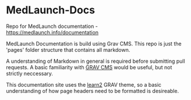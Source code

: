 # MedLaunch-Docs
Repo for MedLaunch documentation - https://medlaunch.info/documentation

MedLaunch Documentation is build using Grav CMS. This repo is just the 'pages' folder structure that contains all markdown.

A understanding of Markdown in general is required before submitting pull requests.
A basic familiarity with [GRAV CMS](https://learn.getgrav.org/) would be useful, but not strictly neccessary.

This documentation site uses the [learn2](https://github.com/getgrav/grav-theme-learn2) GRAV theme, so a basic understanding of how page headers need to be formatted is desireable.
